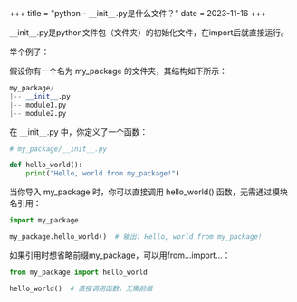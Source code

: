 +++
title = "python - `__`init`__`.py是什么文件？"
date = 2023-11-16
+++

`__`init`__`.py是python文件包（文件夹）的初始化文件，在import后就直接运行。

举个例子：

假设你有一个名为 my_package 的文件夹，其结构如下所示：
```python
my_package/
|-- __init__.py
|-- module1.py
|-- module2.py
```
在 `__`init`__`.py 中，你定义了一个函数：

```python
# my_package/__init__.py

def hello_world():
    print("Hello, world from my_package!")
```

当你导入 my_package 时，你可以直接调用 hello_world() 函数，无需通过模块名引用：

```python
import my_package

my_package.hello_world()  # 输出: Hello, world from my_package!
```

如果引用时想省略前缀my_package，可以用from…import…：

```python
from my_package import hello_world

hello_world()  # 直接调用函数，无需前缀
```